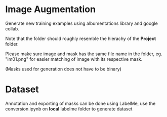 # Image Augmentation
Generate new training examples using albumentations library and google collab.

Note that the folder should roughly resemble the hierachy of the **Project** folder. 

Please make sure image and mask has the same file name in the folder, eg. "im01.png" for easier matching of image with its respective mask.

(Masks used for generation does not have to be binary)

# Dataset
Annotation and exporting of masks can be done using LabelMe, use the conversion.ipynb on **local** labelme folder to generate dataset
